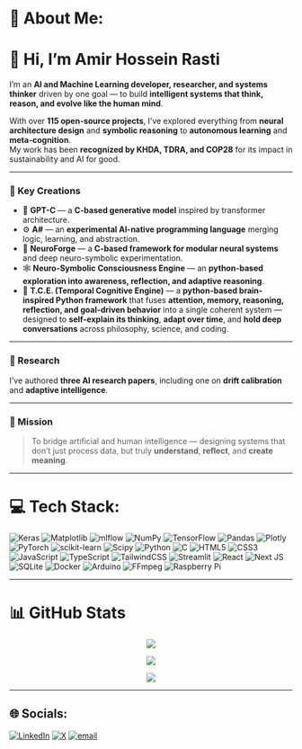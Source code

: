 # 💫 About Me:
# 👋 Hi, I’m Amir Hossein Rasti  

I’m an **AI and Machine Learning developer, researcher, and systems thinker** driven by one goal — to build **intelligent systems that think, reason, and evolve like the human mind**.  

With over **115 open-source projects**, I’ve explored everything from **neural architecture design** and **symbolic reasoning** to **autonomous learning** and **meta-cognition**.  
My work has been **recognized by KHDA, TDRA, and COP28** for its impact in sustainability and AI for good.  

---

### 🚀 Key Creations  

- 🧠 **GPT-C** — a **C-based generative model** inspired by transformer architecture.  
- ⚙️ **A#** — an **experimental AI-native programming language** merging logic, learning, and abstraction.  
- 🧩 **NeuroForge** — a **C-based framework for modular neural systems** and deep neuro-symbolic experimentation.  
- 🕸️ **Neuro-Symbolic Consciousness Engine** — an **python-based exploration into awareness, reflection, and adaptive reasoning**.  
- 🧭 **T.C.E. (Temporal Cognitive Engine)** — a **python-based brain-inspired Python framework** that fuses **attention, memory, reasoning, reflection, and goal-driven behavior** into a single coherent system — designed to **self-explain its thinking**, **adapt over time**, and **hold deep conversations** across philosophy, science, and coding.  

---

### 📄 Research  

I’ve authored **three AI research papers**, including one on **drift calibration** and **adaptive intelligence**.  

---

### 🎯 Mission  

> To bridge artificial and human intelligence — designing systems that don’t just process data, but truly **understand**, **reflect**, and **create meaning**.  

---

# 💻 Tech Stack:
![Keras](https://img.shields.io/badge/Keras-%23D00000.svg?style=for-the-badge&logo=Keras&logoColor=white) ![Matplotlib](https://img.shields.io/badge/Matplotlib-%23ffffff.svg?style=for-the-badge&logo=Matplotlib&logoColor=black) ![mlflow](https://img.shields.io/badge/mlflow-%23d9ead3.svg?style=for-the-badge&logo=numpy&logoColor=blue) ![NumPy](https://img.shields.io/badge/numpy-%23013243.svg?style=for-the-badge&logo=numpy&logoColor=white) ![TensorFlow](https://img.shields.io/badge/TensorFlow-%23FF6F00.svg?style=for-the-badge&logo=TensorFlow&logoColor=white) ![Pandas](https://img.shields.io/badge/pandas-%23150458.svg?style=for-the-badge&logo=pandas&logoColor=white) ![Plotly](https://img.shields.io/badge/Plotly-%233F4F75.svg?style=for-the-badge&logo=plotly&logoColor=white) ![PyTorch](https://img.shields.io/badge/PyTorch-%23EE4C2C.svg?style=for-the-badge&logo=PyTorch&logoColor=white) ![scikit-learn](https://img.shields.io/badge/scikit--learn-%23F7931E.svg?style=for-the-badge&logo=scikit-learn&logoColor=white) ![Scipy](https://img.shields.io/badge/SciPy-%230C55A5.svg?style=for-the-badge&logo=scipy&logoColor=%white) ![Python](https://img.shields.io/badge/python-3670A0?style=for-the-badge&logo=python&logoColor=ffdd54) ![C](https://img.shields.io/badge/c-%2300599C.svg?style=for-the-badge&logo=c&logoColor=white) ![HTML5](https://img.shields.io/badge/html5-%23E34F26.svg?style=for-the-badge&logo=html5&logoColor=white) ![CSS3](https://img.shields.io/badge/css3-%231572B6.svg?style=for-the-badge&logo=css3&logoColor=white) ![JavaScript](https://img.shields.io/badge/javascript-%23323330.svg?style=for-the-badge&logo=javascript&logoColor=%23F7DF1E) ![TypeScript](https://img.shields.io/badge/typescript-%23007ACC.svg?style=for-the-badge&logo=typescript&logoColor=white) ![TailwindCSS](https://img.shields.io/badge/tailwindcss-%2338B2AC.svg?style=for-the-badge&logo=tailwind-css&logoColor=white) ![Streamlit](https://img.shields.io/badge/Streamlit-%23FE4B4B.svg?style=for-the-badge&logo=streamlit&logoColor=white) ![React](https://img.shields.io/badge/react-%2320232a.svg?style=for-the-badge&logo=react&logoColor=%2361DAFB) ![Next JS](https://img.shields.io/badge/Next-black?style=for-the-badge&logo=next.js&logoColor=white) ![SQLite](https://img.shields.io/badge/sqlite-%2307405e.svg?style=for-the-badge&logo=sqlite&logoColor=white) ![Docker](https://img.shields.io/badge/docker-%230db7ed.svg?style=for-the-badge&logo=docker&logoColor=white) ![Arduino](https://img.shields.io/badge/-Arduino-00979D?style=for-the-badge&logo=Arduino&logoColor=white) ![FFmpeg](https://shields.io/badge/FFmpeg-%23171717.svg?logo=ffmpeg&style=for-the-badge&labelColor=171717&logoColor=5cb85c) ![Raspberry Pi](https://img.shields.io/badge/-Raspberry_Pi-C51A4A?style=for-the-badge&logo=Raspberry-Pi)

---

# 📊 GitHub Stats

<div align="center">

![](https://github-readme-stats.vercel.app/api?username=boyyey&theme=github_dark&hide_border=false&include_all_commits=false&count_private=false)<br/>

![](https://nirzak-streak-stats.vercel.app/?user=boyyey&theme=github_dark&hide_border=false)<br/>

![](https://github-readme-stats.vercel.app/api/top-langs/?username=boyyey&theme=github_dark&hide_border=false&include_all_commits=false&count_private=false&layout=compact)

</div>

---

## 🌐 Socials:
[![LinkedIn](https://img.shields.io/badge/LinkedIn-%230077B5.svg?logo=linkedin&logoColor=white)](www.linkedin.com/in/amir-hossein-rasti-461541306) [![X](https://img.shields.io/badge/X-black.svg?logo=X&logoColor=white)](https://x.com/amirhos01158176) [![email](https://img.shields.io/badge/Email-D14836?logo=gmail&logoColor=white)](mailto:amir.hossein.contact.wrk@gmail.com) 

<!-- Proudly created with GPRM ( https://gprm.itsvg.in ) -->
